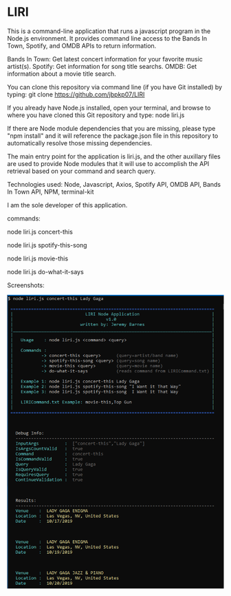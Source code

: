 # LIRI

This is a command-line application that runs a javascript program in the Node.js environment. It provides command line access to the Bands In Town, Spotify, and OMDB APIs to return information.

Bands In Town:  Get latest concert information for your favorite music artist(s).
Spotify:        Get information for song title searchs.
OMDB:           Get information about a movie title search.

You can clone this repository via command line (if you have Git installed) by typing:  git clone https://github.com/jbpkp07/LIRI

If you already have Node.js installed, open your terminal, and browse to where you have cloned this Git repository and type:  node liri.js

If there are Node module dependencies that you are missing, please type "npm install" and it will reference the package.json file in this repository to automatically resolve those missing dependencies.

The main entry point for the application is liri.js, and the other auxillary files are used to provide Node modules that it will use to accomplish the API retrieval based on your command and search query.

Technologies used:  Node, Javascript, Axios, Spotify API, OMDB API, Bands In Town API, NPM, terminal-kit

I am the sole developer of this application.

commands:

node liri.js concert-this <query>
  
node liri.js spotify-this-song <query>
  
node liri.js movie-this <query>
  
node liri.js do-what-it-says

Screenshots:

![concert-this](https://github.com/jbpkp07/LIRI/blob/master/images/concert-this.png)

